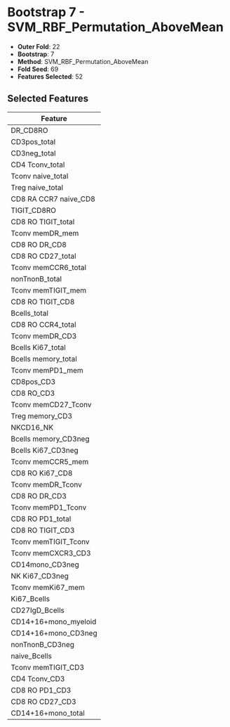 # Bootstrap 7 - SVM_RBF_Permutation_AboveMean

- **Outer Fold**: 22
- **Bootstrap**: 7
- **Method**: SVM_RBF_Permutation_AboveMean
- **Fold Seed**: 69
- **Features Selected**: 52

## Selected Features

| Feature |
|---------|
| DR_CD8RO |
| CD3pos_total |
| CD3neg_total |
| CD4 Tconv_total |
| Tconv naive_total |
| Treg naive_total |
| CD8 RA CCR7 naive_CD8 |
| TIGIT_CD8RO |
| CD8 RO TIGIT_total |
| Tconv memDR_mem |
| CD8 RO DR_CD8 |
| CD8 RO CD27_total |
| Tconv memCCR6_total |
| nonTnonB_total |
| Tconv memTIGIT_mem |
| CD8 RO TIGIT_CD8 |
| Bcells_total |
| CD8 RO CCR4_total |
| Tconv memDR_CD3 |
| Bcells Ki67_total |
| Bcells memory_total |
| Tconv memPD1_mem |
| CD8pos_CD3 |
| CD8 RO_CD3 |
| Tconv memCD27_Tconv |
| Treg memory_CD3 |
| NKCD16_NK |
| Bcells memory_CD3neg |
| Bcells Ki67_CD3neg |
| Tconv memCCR5_mem |
| CD8 RO Ki67_CD8 |
| Tconv memDR_Tconv |
| CD8 RO DR_CD3 |
| Tconv memPD1_Tconv |
| CD8 RO PD1_total |
| CD8 RO TIGIT_CD3 |
| Tconv memTIGIT_Tconv |
| Tconv memCXCR3_CD3 |
| CD14mono_CD3neg |
| NK Ki67_CD3neg |
| Tconv memKi67_mem |
| Ki67_Bcells |
| CD27IgD_Bcells |
| CD14+16+mono_myeloid |
| CD14+16+mono_CD3neg |
| nonTnonB_CD3neg |
| naive_Bcells |
| Tconv memTIGIT_CD3 |
| CD4 Tconv_CD3 |
| CD8 RO PD1_CD3 |
| CD8 RO CD27_CD3 |
| CD14+16+mono_total |
